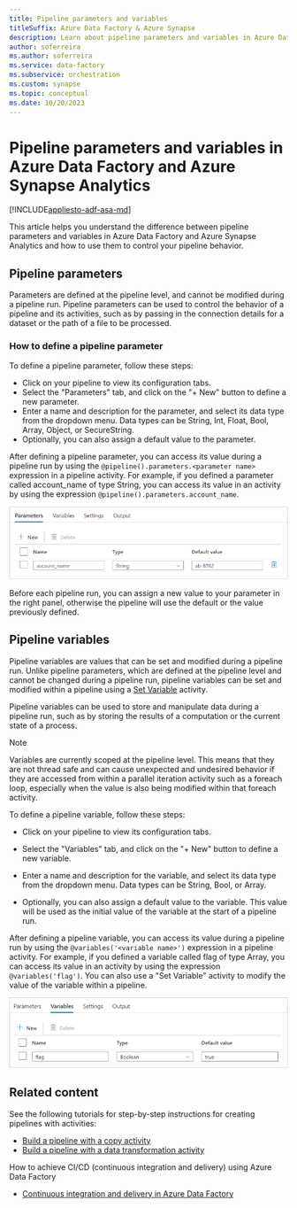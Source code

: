 ```yaml
---
title: Pipeline parameters and variables
titleSuffix: Azure Data Factory & Azure Synapse
description: Learn about pipeline parameters and variables in Azure Data Factory and Azure Synapse Analytics.
author: soferreira
ms.author: soferreira
ms.service: data-factory
ms.subservice: orchestration
ms.custom: synapse
ms.topic: conceptual
ms.date: 10/20/2023
---
```


# Pipeline parameters and variables in Azure Data Factory and Azure Synapse Analytics

[!INCLUDE[appliesto-adf-asa-md](includes/appliesto-adf-asa-md.md)]

This article helps you understand the difference between pipeline parameters and variables in Azure Data Factory and Azure Synapse Analytics and how to use them to control your pipeline behavior.

## Pipeline parameters

Parameters are defined at the pipeline level, and cannot be modified during a pipeline run. Pipeline parameters can be used to control the behavior of a pipeline and its activities, such as by passing in the connection details for a dataset or the path of a file to be processed.

### How to define a pipeline parameter

To define a pipeline parameter, follow these steps:

- Click on your pipeline to view its configuration tabs.
- Select the "Parameters" tab, and click on the "+ New" button to define a new parameter.
- Enter a name and description for the parameter, and select its data type from the dropdown menu. Data types can be String, Int, Float, Bool, Array, Object, or SecureString.
- Optionally, you can also assign a default value to the parameter.

After defining a pipeline parameter, you can access its value during a pipeline run by using the ```@pipeline().parameters.<parameter name>``` expression in a pipeline activity. For example, if you defined a parameter called account_name of type String, you can access its value in an activity by using the expression ```@pipeline().parameters.account_name```.

![Screenshot of parameter definition.](./media/pipeline-parameter-variable-definition/parameter-definition.png)

Before each pipeline run, you can assign a new value to your parameter in the right panel, otherwise the pipeline will use the default or the value previously defined.

## Pipeline variables

Pipeline variables are values that can be set and modified during a pipeline run. Unlike pipeline parameters, which are defined at the pipeline level and cannot be changed during a pipeline run, pipeline variables can be set and modified within a pipeline using a [Set Variable](control-flow-set-variable-activity.md) activity.

Pipeline variables can be used to store and manipulate data during a pipeline run, such as by storing the results of a computation or the current state of a process. 

> [!NOTE]
> Variables are currently scoped at the pipeline level. This means that they are not thread safe and can cause unexpected and undesired behavior if they are accessed from within a parallel iteration activity such as a foreach loop, especially when the value is also being modified within that foreach activity.

To define a pipeline variable, follow these steps:

- Click on your pipeline to view its configuration tabs.

- Select the "Variables" tab, and click on the "+ New" button to define a new variable.

- Enter a name and description for the variable, and select its data type from the dropdown menu. Data types can be String, Bool, or Array.

- Optionally, you can also assign a default value to the variable. This value will be used as the initial value of the variable at the start of a pipeline run.

After defining a pipeline variable, you can access its value during a pipeline run by using the ```@variables('<variable name>')``` expression in a pipeline activity. For example, if you defined a variable called flag of type Array, you can access its value in an activity by using the expression ```@variables('flag')```. You can also use a "Set Variable" activity to modify the value of the variable within a pipeline.

![Screenshot of variable definition.](./media/pipeline-parameter-variable-definition/variable-definition.png)

## Related content
See the following tutorials for step-by-step instructions for creating pipelines with activities:

- [Build a pipeline with a copy activity](quickstart-create-data-factory-powershell.md)
- [Build a pipeline with a data transformation activity](tutorial-transform-data-spark-powershell.md)

How to achieve CI/CD (continuous integration and delivery) using Azure Data Factory
- [Continuous integration and delivery in Azure Data Factory](continuous-integration-delivery.md)
